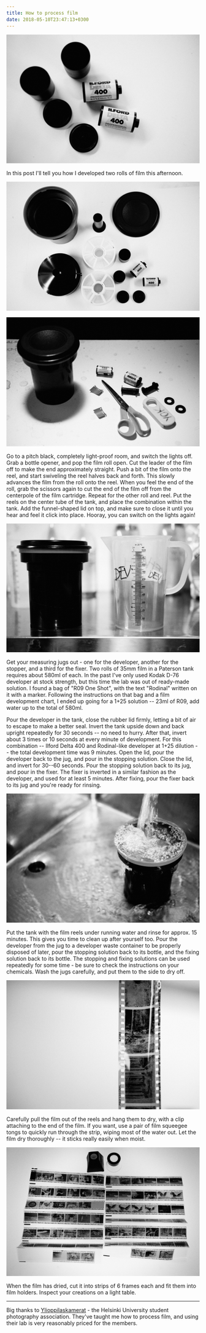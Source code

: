 ```yaml
---
title: How to process film
date: 2018-05-10T23:47:13+0300
---
```


![Two rolls of Ilford Delta 400](/images/2018/2018-05-10-filmiprojekti/_DSF9011.jpg)

In this post I'll tell you how I developed two rolls of film this afternoon.

<!--more-->

![A Paterson system tank, two reels, and two rolls of film.](/images/2018/2018-05-10-filmiprojekti/_DSF9012.jpg)

![Preparing the tank](/images/2018/2018-05-10-filmiprojekti/_DSF9017.jpg)

Go to a pitch black, completely light-proof room, and switch the lights off. Grab a bottle opener, and pop the film roll open. Cut the leader of the film off to make the end approximately straight. Push a bit of the film onto the reel, and start swiveling the reel halves back and forth. This slowly advances the film from the roll onto the reel. When you feel the end of the roll, grab the scissors again to cut the end of the film off from the centerpole of the film cartridge. Repeat for the other roll and reel. Put the reels on the center tube of the tank, and place the combination within the tank. Add the funnel-shaped lid on top, and make sure to close it until you hear and feel it click into place. Hooray, you can switch on the lights again!

![Chemistry](/images/2018/2018-05-10-filmiprojekti/_DSF9021.jpg)

Get your measuring jugs out - one for the developer, another for the stopper, and a third for the fixer. Two rolls of 35mm film in a Paterson tank requires about 580ml of each. In the past I've only used Kodak D-76 developer at stock strength, but this time the lab was out of ready-made solution. I found a bag of "R09 One Shot", with the text "Rodinal" written on it with a marker. Following the instructions on that bag and a film development chart, I ended up going for a 1+25 solution -- 23ml of R09, add water up to the total of 580ml.

Pour the developer in the tank, close the rubber lid firmly, letting a bit of air to escape to make a better seal. Invert the tank upside down and back upright repeatedly for 30 seconds -- no need to hurry. After that, invert about 3 times or 10 seconds at every minute of development. For this combination -- Ilford Delta 400 and Rodinal-like developer at 1+25 dilution -- the total development time was 9 minutes. Open the lid, pour the developer back to the jug, and pour in the stopping solution. Close the lid, and invert for 30--60 seconds. Pour the stopping solution back to its jug, and pour in the fixer. The fixer is inverted in a similar fashion as the developer, and used for at least 5 minutes. After fixing, pour the fixer back to its jug and you're ready for rinsing.

![Rinsing](/images/2018/2018-05-10-filmiprojekti/_DSF9035.jpg)

Put the tank with the film reels under running water and rinse for approx. 15 minutes. This gives you time to clean up after yourself too. Pour the developer from the jug to a developer waste container to be properly disposed of later, pour the stopping solution back to its bottle, and the fixing solution back to its bottle. The stopping and fixing solutions can be used repeatedly for some time - be sure to check the instructions on your chemicals. Wash the jugs carefully, and put them to the side to dry off.

![Let it dry](/images/2018/2018-05-10-filmiprojekti/_DSF9038.jpg)

Carefully pull the film out of the reels and hang them to dry, with a clip attaching to the end of the film. If you want, use a pair of film squeegee tongs to quickly run through the strip, wiping most of the water out. Let the film dry thoroughly -- it sticks really easily when moist.

![Film strips](/images/2018/2018-05-10-filmiprojekti/_DSF9045.jpg)

When the film has dried, cut it into strips of 6 frames each and fit them into film holders. Inspect your creations on a light table.

---

Big thanks to [Ylioppilaskamerat](http://www.ylioppilaskamerat.fi/) - the Helsinki University student photography association. They've taught me how to process film, and using their lab is very reasonably priced for the members.

